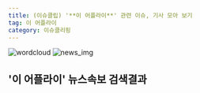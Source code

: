 ```yaml
---
title: (이슈클립) '**이 어플라이**' 관련 이슈, 기사 모아 보기
tag: 이 어플라이
category: 이슈클리핑
---
```

![wordcloud](https://s3.ap-northeast-2.amazonaws.com/lyrics101-wordcloud/2018-09-09-1536481210.png)
![news_img](https://user-images.githubusercontent.com/42597476/44507050-1206f400-a6e4-11e8-8d98-7ffbfebb353f.png)
## **'**이 어플라이**'** 뉴스속보 검색결과

